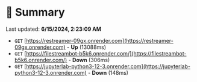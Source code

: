 # 📖 Summary
Last updated: **6/15/2024, 2:23:09 AM**

- `GET` [https://restreamer-09gx.onrender.com](https://restreamer-09gx.onrender.com) - **Up** (13088ms)
- `GET` [https://filestreambot-b5k6.onrender.com/](https://filestreambot-b5k6.onrender.com/) - **Down** (306ms)
- `GET` [https://jupyterlab-python3-12-3.onrender.com](https://jupyterlab-python3-12-3.onrender.com) - **Down** (148ms)
